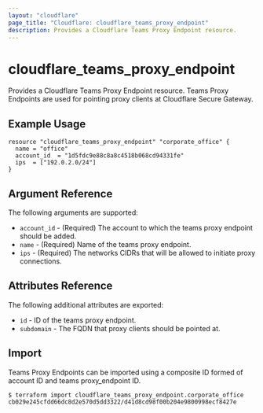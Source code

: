 ```yaml
---
layout: "cloudflare"
page_title: "Cloudflare: cloudflare_teams_proxy_endpoint"
description: Provides a Cloudflare Teams Proxy Endpoint resource.
---
```


# cloudflare_teams_proxy_endpoint

Provides a Cloudflare Teams Proxy Endpoint resource. Teams Proxy Endpoints are used for pointing proxy clients at
Cloudflare Secure Gateway.

## Example Usage

```hcl
resource "cloudflare_teams_proxy_endpoint" "corporate_office" {
  name = "office"
  account_id  = "1d5fdc9e88c8a8c4518b068cd94331fe"
  ips  = ["192.0.2.0/24"]
}
```

## Argument Reference

The following arguments are supported:

- `account_id` - (Required) The account to which the teams proxy endpoint should be added.
- `name` - (Required) Name of the teams proxy endpoint.
- `ips` - (Required) The networks CIDRs that will be allowed to initiate proxy connections.

## Attributes Reference

The following additional attributes are exported:

- `id` - ID of the teams proxy endpoint.
- `subdomain` - The FQDN that proxy clients should be pointed at.

## Import

Teams Proxy Endpoints can be imported using a composite ID formed of account
ID and teams proxy_endpoint ID.

```
$ terraform import cloudflare_teams_proxy_endpoint.corporate_office cb029e245cfdd66dc8d2e570d5dd3322/d41d8cd98f00b204e9800998ecf8427e
```
